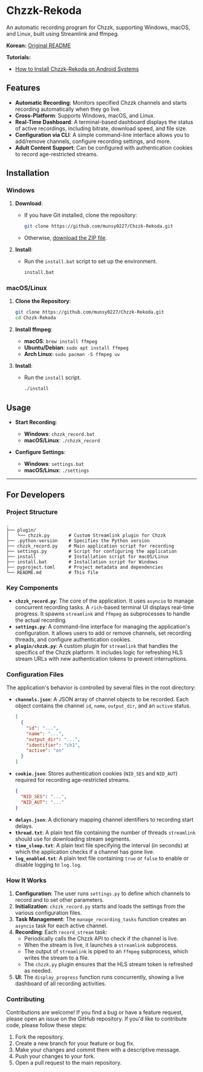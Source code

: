 # Chzzk-Rekoda

An automatic recording program for Chzzk, supporting Windows, macOS, and Linux, built using Streamlink and ffmpeg.

**Korean:** [Original README](https://github.com/munsy0227/Chzzk-Rekoda/blob/main/README.ko.md)

**Tutorials:**
- [How to Install Chzzk-Rekoda on Android Systems](https://github.com/munsy0227/Chzzk-Rekoda/discussions/18)

## Features

- **Automatic Recording**: Monitors specified Chzzk channels and starts recording automatically when they go live.
- **Cross-Platform**: Supports Windows, macOS, and Linux.
- **Real-Time Dashboard**: A terminal-based dashboard displays the status of active recordings, including bitrate, download speed, and file size.
- **Configuration via CLI**: A simple command-line interface allows you to add/remove channels, configure recording settings, and more.
- **Adult Content Support**: Can be configured with authentication cookies to record age-restricted streams.

## Installation

### Windows

1.  **Download**:
    - If you have Git installed, clone the repository:
      ```bash
      git clone https://github.com/munsy0227/Chzzk-Rekoda.git
      ```
    - Otherwise, [download the ZIP file](https://github.com/munsy0227/Chzzk-Rekoda/archive/refs/heads/main.zip).

2.  **Install**:
    - Run the `install.bat` script to set up the environment.
      ```bash
      install.bat
      ```

### macOS/Linux

1.  **Clone the Repository**:
    ```bash
    git clone https://github.com/munsy0227/Chzzk-Rekoda.git
    cd Chzzk-Rekoda
    ```

2.  **Install ffmpeg**:
    - **macOS**: `brew install ffmpeg`
    - **Ubuntu/Debian**: `sudo apt install ffmpeg`
    - **Arch Linux**: `sudo pacman -S ffmpeg uv`

3.  **Install**:
    - Run the `install` script.
      ```bash
      ./install
      ```

## Usage

-   **Start Recording**:
    -   **Windows**: `chzzk_record.bat`
    -   **macOS/Linux**: `./chzzk_record`

-   **Configure Settings**:
    -   **Windows**: `settings.bat`
    -   **macOS/Linux**: `./settings`

---

## For Developers

### Project Structure

```
.
├── plugin/
│   └── chzzk.py       # Custom Streamlink plugin for Chzzk
├── .python-version    # Specifies the Python version
├── chzzk_record.py    # Main application script for recording
├── settings.py        # Script for configuring the application
├── install            # Installation script for macOS/Linux
├── install.bat        # Installation script for Windows
├── pyproject.toml     # Project metadata and dependencies
└── README.md          # This file
```

### Key Components

-   **`chzzk_record.py`**: The core of the application. It uses `asyncio` to manage concurrent recording tasks. A `rich`-based terminal UI displays real-time progress. It spawns `streamlink` and `ffmpeg` as subprocesses to handle the actual recording.
-   **`settings.py`**: A command-line interface for managing the application's configuration. It allows users to add or remove channels, set recording threads, and configure authentication cookies.
-   **`plugin/chzzk.py`**: A custom plugin for `streamlink` that handles the specifics of the Chzzk platform. It includes logic for refreshing HLS stream URLs with new authentication tokens to prevent interruptions.

### Configuration Files

The application's behavior is controlled by several files in the root directory:

-   **`channels.json`**: A JSON array of channel objects to be recorded. Each object contains the channel `id`, `name`, `output_dir`, and an `active` status.
    ```json
    [
      {
        "id": "...",
        "name": "...",
        "output_dir": "...",
        "identifier": "ch1",
        "active": "on"
      }
    ]
    ```
-   **`cookie.json`**: Stores authentication cookies (`NID_SES` and `NID_AUT`) required for recording age-restricted streams.
    ```json
    {
      "NID_SES": "...",
      "NID_AUT": "..."
    }
    ```
-   **`delays.json`**: A dictionary mapping channel identifiers to recording start delays.
-   **`thread.txt`**: A plain text file containing the number of threads `streamlink` should use for downloading stream segments.
-   **`time_sleep.txt`**: A plain text file specifying the interval (in seconds) at which the application checks if a channel has gone live.
-   **`log_enabled.txt`**: A plain text file containing `true` or `false` to enable or disable logging to `log.log`.

### How It Works

1.  **Configuration**: The user runs `settings.py` to define which channels to record and to set other parameters.
2.  **Initialization**: `chzzk_record.py` starts and loads the settings from the various configuration files.
3.  **Task Management**: The `manage_recording_tasks` function creates an `asyncio` task for each active channel.
4.  **Recording**: Each `record_stream` task:
    -   Periodically calls the Chzzk API to check if the channel is live.
    -   When the stream is live, it launches a `streamlink` subprocess.
    -   The output of `streamlink` is piped to an `ffmpeg` subprocess, which writes the stream to a file.
    -   The `chzzk.py` plugin ensures that the HLS stream token is refreshed as needed.
5.  **UI**: The `display_progress` function runs concurrently, showing a live dashboard of all recording activities.

### Contributing

Contributions are welcome! If you find a bug or have a feature request, please open an issue on the GitHub repository. If you'd like to contribute code, please follow these steps:

1.  Fork the repository.
2.  Create a new branch for your feature or bug fix.
3.  Make your changes and commit them with a descriptive message.
4.  Push your changes to your fork.
5.  Open a pull request to the main repository.
